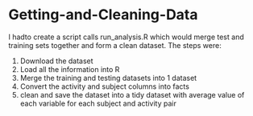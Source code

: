 # Getting-and-Cleaning-Data
I hadto create a script calls run_analysis.R which would merge test and training sets together and form a clean dataset. The steps were:  
1. Download the dataset   
2. Load all the information into R	
3. Merge the training and testing datasets into 1 dataset   
4. Convert the activity and subject columns into facts  
5. clean and save the dataset into a tidy dataset with average value of each variable for each subject and activity pair
